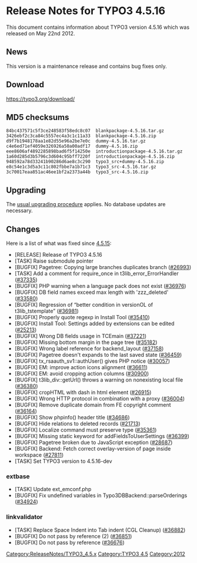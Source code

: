 Release Notes for TYPO3 4.5.16
==============================

This document contains information about TYPO3 version 4.5.16 which was
released on May 22nd 2012.

News
----

This version is a maintenance release and contains bug fixes only.

Download
--------

<https://typo3.org/download/>

MD5 checksums
-------------

    84bc437571c5f3ce248583f58edc8c07  blankpackage-4.5.16.tar.gz
    3426ebf2c3ca84c5557ec4a3c1c11a33  blankpackage-4.5.16.zip
    d9f7b1948178aa1e82d55e96a2be7e0c  dummy-4.5.16.tar.gz
    c4e6ed71ef4059e326926a50a00adf17  dummy-4.5.16.zip
    eee8606af4892285898bad6f5f14250e  introductionpackage-4.5.16.tar.gz
    1a60d285d3b5796c3d604c95bff7220f  introductionpackage-4.5.16.zip
    948592a78d33241b90286d6ae8c3c290  typo3_src+dummy-4.5.16.zip
    e8c54e1c3d5a3c11c802fbbe7a1b71c3  typo3_src-4.5.16.tar.gz
    3c70017eaa851ac46ee1bf2a2373a44b  typo3_src-4.5.16.zip

Upgrading
---------

The [usual upgrading
procedure](https://docs.typo3.org/typo3cms/InstallationGuide/) applies.
No database updates are necessary.

Changes
-------

Here is a list of what was fixed since
[4.5.15](TYPO3_4.5.15 "wikilink"):

-   \[RELEASE\] Release of TYPO3 4.5.16
-   \[TASK\] Raise submodule pointer
-   \[BUGFIX\] Pagetree: Copying large branches duplicates branch
    ([\#26993](https://forge.typo3.org/issues/26993))
-   \[TASK\] Add a comment for require\_once in
    t3lib\_error\_ErrorHandler
    ([\#37335](https://forge.typo3.org/issues/37335))
-   \[BUGFIX\] PHP warning when a language pack does not exist
    ([\#36976](https://forge.typo3.org/issues/36976))
-   \[BUGFIX\] DB field names exceed max length with 'zzz\_deleted'
    ([\#33580](https://forge.typo3.org/issues/33580))
-   \[BUGFIX\] Regression of “better condition in versionOL of
    t3lib\_tstemplate” ([\#36981](https://forge.typo3.org/issues/36981))
-   \[BUGFIX\] Properly quote regexp in Install Tool
    ([\#35410](https://forge.typo3.org/issues/35410))
-   \[BUGFIX\] Install Tool: Settings added by extensions can be edited
    ([\#25213](https://forge.typo3.org/issues/25213))
-   \[BUGFIX\] Wrong DB fields usage in TCEmain
    ([\#37221](https://forge.typo3.org/issues/37221))
-   \[BUGFIX\] Missing bottom margin in the page tree
    ([\#35182](https://forge.typo3.org/issues/35182))
-   \[BUGFIX\] Wrong label reference for backend\_layout
    ([\#37158](https://forge.typo3.org/issues/37158))
-   \[BUGFIX\] Pagetree doesn't expands to the last saved state
    ([\#36459](https://forge.typo3.org/issues/36459))
-   \[BUGFIX\] tx\_rsaauth\_sv1::authUser() gives PHP notice
    ([\#30057](https://forge.typo3.org/issues/30057))
-   \[BUGFIX\] EM: improve action icons alignment
    ([\#36611](https://forge.typo3.org/issues/36611))
-   \[BUGFIX\] EM: avoid cropping action columns
    ([\#30900](https://forge.typo3.org/issues/30900))
-   \[BUGFIX\] t3lib\_div::getUrl() throws a warning on nonexisting
    local file ([\#36380](https://forge.typo3.org/issues/36380))
-   \[BUGFIX\] cropHTML with dash in html element
    ([\#26915](https://forge.typo3.org/issues/26915))
-   \[BUGFIX\] Wrong HTTP protocol in combination with a proxy
    ([\#36004](https://forge.typo3.org/issues/36004))
-   \[BUGFIX\] Remove duplicate domain from FE copyright comment
    ([\#36164](https://forge.typo3.org/issues/36164))
-   \[BUGFIX\] Show phpinfo() header title
    ([\#34686](https://forge.typo3.org/issues/34686))
-   \[BUGFIX\] Hide relations to deleted records
    ([\#21713](https://forge.typo3.org/issues/21713))
-   \[BUGFIX\] Localize command must preserve type
    ([\#35361](https://forge.typo3.org/issues/35361))
-   \[BUGFIX\] Missing static keyword for addFieldsToUserSettings
    ([\#36399](https://forge.typo3.org/issues/36399))
-   \[BUGFIX\] Pagetree broken due to JavaScript exception
    ([\#28687](https://forge.typo3.org/issues/28687))
-   \[BUGFIX\] Backend: Fetch correct overlay-version of page inside
    workspace ([\#27811](https://forge.typo3.org/issues/27811))
-   \[TASK\] Set TYPO3 version to 4.5.16-dev

### extbase

-   \[TASK\] Update ext\_emconf.php
-   \[BUGFIX\] Fix undefined variables in Typo3DBBackend::parseOrderings
    ([\#34924](https://forge.typo3.org/issues/34924))

### linkvalidator

-   \[TASK\] Replace Space Indent into Tab indent (CGL Cleanup)
    ([\#36882](https://forge.typo3.org/issues/36882))
-   \[BUGFIX\] Do not pass by reference (2)
    ([\#36851](https://forge.typo3.org/issues/36851))
-   \[BUGFIX\] Do not pass by reference
    ([\#36676](https://forge.typo3.org/issues/36676))

<Category:ReleaseNotes/TYPO3_4.5.x> [Category:TYPO3
4.5](Category:TYPO3_4.5 "wikilink") <Category:2012>

